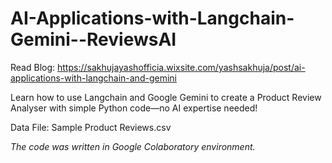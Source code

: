 # AI-Applications-with-Langchain-Gemini--ReviewsAI

Read Blog: https://sakhujayashofficia.wixsite.com/yashsakhuja/post/ai-applications-with-langchain-and-gemini

Learn how to use Langchain and Google Gemini to create a Product Review Analyser with simple Python code—no AI expertise needed!

Data File: Sample Product Reviews.csv

_The code was written in Google Colaboratory environment._
